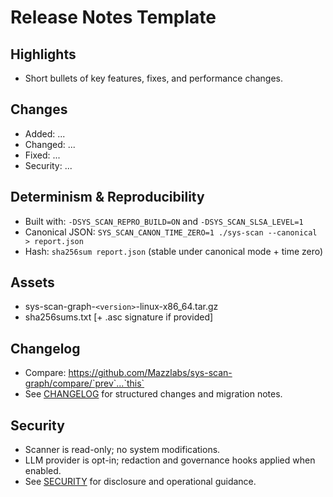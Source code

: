 # Release Notes Template

## Highlights

- Short bullets of key features, fixes, and performance changes.

## Changes

- Added: ...
- Changed: ...
- Fixed: ...
- Security: ...

## Determinism & Reproducibility

- Built with: `-DSYS_SCAN_REPRO_BUILD=ON` and `-DSYS_SCAN_SLSA_LEVEL=1`
- Canonical JSON: `SYS_SCAN_CANON_TIME_ZERO=1 ./sys-scan --canonical > report.json`
- Hash: `sha256sum report.json` (stable under canonical mode + time zero)

## Assets

- sys-scan-graph-`<version>`-linux-x86_64.tar.gz
- sha256sums.txt [+ .asc signature if provided]

## Changelog

- Compare: <https://github.com/Mazzlabs/sys-scan-graph/compare/`prev`...`this`>
- See [CHANGELOG](./CHANGELOG.md) for structured changes and migration notes.

## Security

- Scanner is read-only; no system modifications.
- LLM provider is opt-in; redaction and governance hooks applied when enabled.
- See [SECURITY](./SECURITY.md) for disclosure and operational guidance.